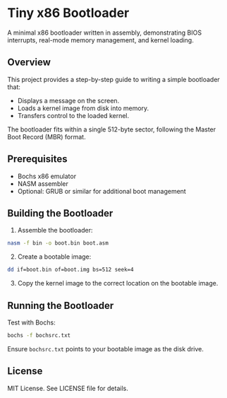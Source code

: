 # Tiny x86 Bootloader

A minimal x86 bootloader written in assembly, demonstrating BIOS interrupts, real-mode memory management, and kernel loading.

## Overview

This project provides a step-by-step guide to writing a simple bootloader that:  

- Displays a message on the screen.  
- Loads a kernel image from disk into memory.  
- Transfers control to the loaded kernel.  

The bootloader fits within a single 512-byte sector, following the Master Boot Record (MBR) format.

## Prerequisites

- Bochs x86 emulator  
- NASM assembler  
- Optional: GRUB or similar for additional boot management  

## Building the Bootloader

1. Assemble the bootloader:  

```bash
nasm -f bin -o boot.bin boot.asm
```

2. Create a bootable image:  

```bash
dd if=boot.bin of=boot.img bs=512 seek=4
```

3. Copy the kernel image to the correct location on the bootable image.

## Running the Bootloader

Test with Bochs:  

```bash
bochs -f bochsrc.txt
```

Ensure `bochsrc.txt` points to your bootable image as the disk drive.

## License

MIT License. See LICENSE file for details.
